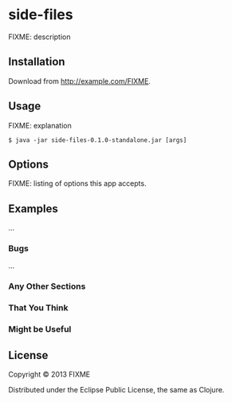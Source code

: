 # side-files

FIXME: description

## Installation

Download from http://example.com/FIXME.

## Usage

FIXME: explanation

    $ java -jar side-files-0.1.0-standalone.jar [args]

## Options

FIXME: listing of options this app accepts.

## Examples

...

### Bugs

...

### Any Other Sections
### That You Think
### Might be Useful

## License

Copyright © 2013 FIXME

Distributed under the Eclipse Public License, the same as Clojure.

